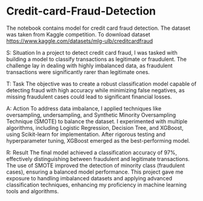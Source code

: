 # Credit-card-Fraud-Detection
The notebook contains model for credit card fraud detection. The dataset was taken from Kaggle competition. To download dataset https://www.kaggle.com/datasets/mlg-ulb/creditcardfraud

S: Situation
In a project to detect credit card fraud, I was tasked with building a model to classify transactions as legitimate or fraudulent. The challenge lay in dealing with highly imbalanced data, as fraudulent transactions were significantly rarer than legitimate ones.

T: Task
The objective was to create a robust classification model capable of detecting fraud with high accuracy while minimizing false negatives, as missing fraudulent cases could lead to significant financial losses.

A: Action
To address data imbalance, I applied techniques like oversampling, undersampling, and Synthetic Minority Oversampling Technique (SMOTE) to balance the dataset. I experimented with multiple algorithms, including Logistic Regression, Decision Tree, and XGBoost, using Scikit-learn for implementation. After rigorous testing and hyperparameter tuning, XGBoost emerged as the best-performing model.

R: Result
The final model achieved a classification accuracy of 97%, effectively distinguishing between fraudulent and legitimate transactions. The use of SMOTE improved the detection of minority class (fraudulent cases), ensuring a balanced model performance. This project gave me exposure to handling imbalanced datasets and applying advanced classification techniques, enhancing my proficiency in machine learning tools and algorithms.
